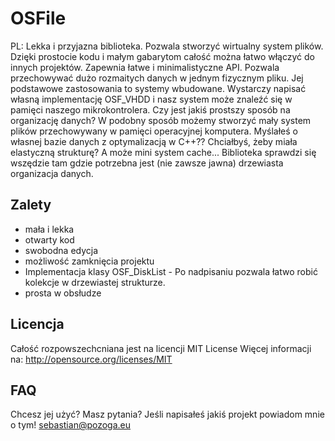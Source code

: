 OSFile
======
PL: Lekka i przyjazna biblioteka. Pozwala stworzyć wirtualny system plików. Dzięki prostocie kodu i małym gabarytom  całość można łatwo włączyć do innych projektów.  Zapewnia łatwe i minimalistyczne API. Pozwala przechowywać dużo rozmaitych danych w jednym fizycznym pliku. 
Jej podstawowe zastosowania to systemy wbudowane. Wystarczy napisać własną implementację OSF_VHDD i nasz system może znaleźć się w pamięci naszego mikrokontrolera. Czy jest jakiś prostszy sposób na organizację danych? 
W podobny sposób możemy stworzyć mały system plików przechowywany w pamięci operacyjnej komputera. Myślałeś o własnej bazie danych z optymalizacją w C++?? Chciałbyś, żeby miała elastyczną strukturę? A może mini system cache... Biblioteka sprawdzi się wszędzie tam gdzie potrzebna jest (nie zawsze jawna) drzewiasta organizacja danych. 

Zalety
------
+ mała i lekka
+ otwarty kod
+ swobodna edycja
+ możliwość zamknięcia projektu
+ Implementacja klasy OSF_DiskList - Po nadpisaniu pozwala łatwo robić kolekcje w drzewiastej strukturze.
+ prosta w obsłudze

Licencja
--------
Całość rozpowszechcniana jest na licencji MIT License
Więcej informacji na: http://opensource.org/licenses/MIT

FAQ
---
Chcesz jej użyć? Masz pytania? 
Jeśli napisałeś jakiś projekt powiadom mnie o tym!
sebastian@pozoga.eu
